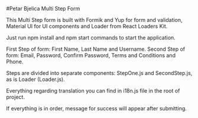 #Petar Bjelica Multi Step Form

This Multi Step form is built with Formik and Yup for form and validation, Material UI for UI components and Loader from React Loaders Kit.

Just run npm install and npm start commands to start the application.

First Step of form: First Name, Last Name and Username. Second Step of form: Email, Password, Confirm Password, Terms and Conditions and Phone.

Steps are divided into separate components: StepOne.js and SecondStep.js, as is Loader (Loader.js).

Everything regarding translation you can find in i18n.js file in the root of project.

If everything is in order, message for success will appear after submitting.
